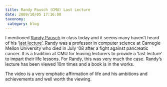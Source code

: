 ```yaml
---
title: Randy Pausch (CMU) Last Lecture
date: 2009/10/05 17:16:00
taxonomy: 
 category: blog 
---
```


I mentioned [Randy Pausch](http://download.srv.cs.cmu.edu/~pausch/) in class today and it seems many haven’t heard of his ‘[last lecture](http://www.youtube.com/watch?v=ji5_MqicxSo)’. Randy was a professor in computer science at Carnegie Mellon University who died in July ‘08 after a fight against pancreatic cancer. It is a tradition at CMU for leaving lecturers to provide a ‘last lecture’ to impart their life lessons. For Randy, this was very much the case. Randy’s lecture has been viewed 10m times and a book is in the works.

The video is a very emphatic affirmation of life and his ambitions and achievements and well worth the viewing.

